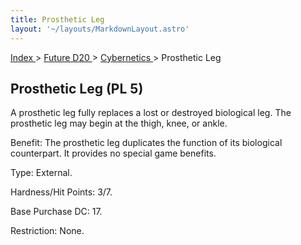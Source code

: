 ```yaml
---
title: Prosthetic Leg
layout: '~/layouts/MarkdownLayout.astro'
---
```


[ Index ](/) > [ Future D20 ](/future.d20.srd) > [ Cybernetics ](/future.d20.srd/cybernetics) > Prosthetic Leg

##  Prosthetic Leg (PL 5)

A prosthetic leg fully replaces a lost or destroyed biological leg. The
prosthetic leg may begin at the thigh, knee, or ankle.

Benefit: The prosthetic leg duplicates the function of its biological
counterpart. It provides no special game benefits.

Type: External.

Hardness/Hit Points: 3/7.

Base Purchase DC: 17.

Restriction: None.

